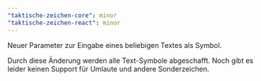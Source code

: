 ```yaml
---
"taktische-zeichen-core": minor
"taktische-zeichen-react": minor
---
```


Neuer Parameter zur Eingabe eines beliebigen Textes als Symbol.

Durch diese Änderung werden alle Text-Symbole abgeschafft.
Noch gibt es leider keinen Support für Umlaute und andere Sonderzeichen.

